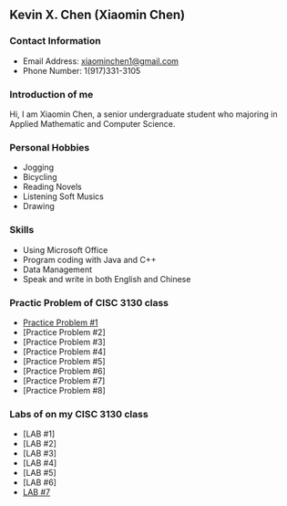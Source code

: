 ## Kevin X. Chen (Xiaomin Chen)

### Contact Information
* Email Address: xiaominchen1@gmail.com         
* Phone Number: 1(917)331-3105

### Introduction of me
Hi, I am Xiaomin Chen, a senior undergraduate student who majoring in Applied Mathematic and Computer Science. 

### Personal Hobbies
* Jogging 
* Bicycling
* Reading Novels
* Listening Soft Musics
* Drawing

### Skills
* Using Microsoft Office
* Program coding with Java and C++
* Data Management
* Speak and write in both English and Chinese

### Practic Problem of CISC 3130 class
* [Practice Problem #1](https://github.com/1997317AXZS/1997317AXZS.github.io/blob/main/PracticeProblem2.md)
* [Practice Problem #2]
* [Practice Problem #3]
* [Practice Problem #4]
* [Practice Problem #5]
* [Practice Problem #6]
* [Practice Problem #7]
* [Practice Problem #8]

### Labs of on my CISC 3130 class
* [LAB #1]
* [LAB #2]
* [LAB #3]
* [LAB #4]
* [LAB #5]
* [LAB #6]
* [LAB #7](https://github.com/1997317AXZS/1997317AXZS.github.io)

